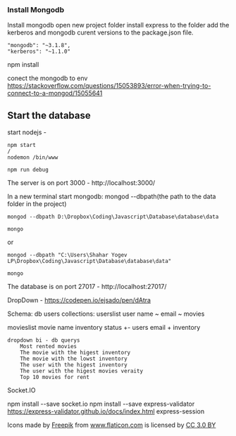 ### Install Mongodb

Install mongodb
open new project folder
install express to the folder
add the kerberos and mongodb curent versions to the package.json file.
```
"mongodb": "~3.1.8",
"kerberos": "~1.1.0"
```

npm install 

conect the mongodb to env https://stackoverflow.com/questions/15053893/error-when-trying-to-connect-to-a-mongod/15055641

## Start the database

start nodejs - 
```
npm start
/
nodemon /bin/www 

npm run debug
```

The server is on port 3000 - 
http://localhost:3000/

In a new terminal
start mongodb: mongod --dbpath(the path to the data folder in the project)
```
mongod --dbpath D:\Dropbox\Coding\Javascript\Database\database\data

mongo
```

or 
```
mongod --dbpath "C:\Users\Shahar Yogev LP\Dropbox\Coding\Javascript\Database\database\data"

mongo
```


The database is on port 27017 - 
http://localhost:27017/


DropDown - https://codepen.io/ejsado/pen/dAtra

Schema:
db users
collections:
userslist
    user name ~
    email ~
    movies


movieslist
    movie name
    inventory status +-
    users email + inventory 
    
    dropdown bi - db querys
        Most rented movies
        The movie with the higest inventory
        The movie with the lowst inventory
        The user with the higest inventory
        The user with the higest movies veraity 
        Top 10 movies for rent
        
        
Socket.IO 

npm install --save socket.io 
npm install --save express-validator
https://express-validator.github.io/docs/index.html
express-session


<div>Icons made by <a href="https://www.freepik.com/" title="Freepik">Freepik</a> from <a href="https://www.flaticon.com/" 			    title="Flaticon">www.flaticon.com</a> is licensed by <a href="http://creativecommons.org/licenses/by/3.0/" 			    title="Creative Commons BY 3.0" target="_blank">CC 3.0 BY</a></div>


